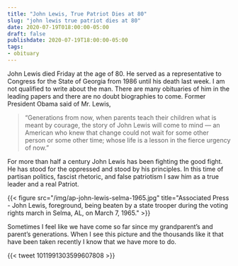 ```yaml
---
title: "John Lewis, True Patriot Dies at 80"
slug: "john lewis true patriot dies at 80"
date: 2020-07-19T018:00:00-05:00
draft: false
publishdate: 2020-07-19T18:00:00-05:00
tags:
- obituary
---
```


John Lewis died Friday at the age of 80. He served as a representative to Congress for the State of Georgia from 1986 until his death last week. I am not qualified to write about the man. There are many obituaries of him in the leading papers and there are no doubt biographies to come. Former President Obama said of Mr. Lewis,

>“Generations from now, when parents teach their children what is meant by courage, the story of John Lewis will come to mind — an American who knew that change could not wait for some other person or some other time; whose life is a lesson in the fierce urgency of now.”

For more than half a century John Lewis has been fighting the good fight. He has stood for the oppressed and stood by his principles. In this time of partisan politics, fascist rhetoric, and false patriotism I saw him as a true leader and a real Patriot.

{{< figure src="/img/ap-john-lewis-selma-1965.jpg" title="Associated Press - John Lewis, foreground, being beaten by a state trooper during the voting rights march in Selma, AL, on March 7, 1965." >}}

Sometimes I feel like we have come so far since my grandparent’s and parent’s generations. When I see this picture and the thousands like it that have been taken recently I know that we have more to do. 

{{< tweet 1011991303599607808 >}}
